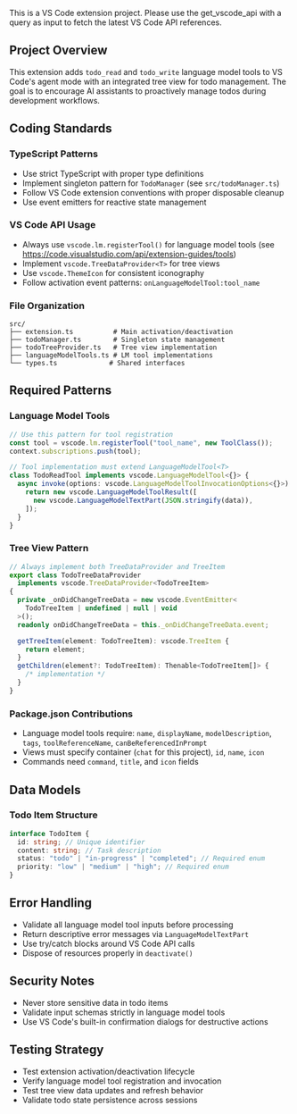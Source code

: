 <!-- Use this file to provide workspace-specific custom instructions to Copilot. For more details, visit https://code.visualstudio.com/docs/copilot/copilot-customization#_use-a-githubcopilotinstructionsmd-file -->

This is a VS Code extension project. Please use the get_vscode_api with a query as input to fetch the latest VS Code API references.

## Project Overview

This extension adds `todo_read` and `todo_write` language model tools to VS Code's agent mode with an integrated tree view for todo management. The goal is to encourage AI assistants to proactively manage todos during development workflows.

## Coding Standards

### TypeScript Patterns

- Use strict TypeScript with proper type definitions
- Implement singleton pattern for `TodoManager` (see `src/todoManager.ts`)
- Follow VS Code extension conventions with proper disposable cleanup
- Use event emitters for reactive state management

### VS Code API Usage

- Always use `vscode.lm.registerTool()` for language model tools (see https://code.visualstudio.com/api/extension-guides/tools)
- Implement `vscode.TreeDataProvider<T>` for tree views
- Use `vscode.ThemeIcon` for consistent iconography
- Follow activation event patterns: `onLanguageModelTool:tool_name`

### File Organization

```
src/
├── extension.ts          # Main activation/deactivation
├── todoManager.ts        # Singleton state management
├── todoTreeProvider.ts   # Tree view implementation
├── languageModelTools.ts # LM tool implementations
└── types.ts             # Shared interfaces
```

## Required Patterns

### Language Model Tools

```typescript
// Use this pattern for tool registration
const tool = vscode.lm.registerTool("tool_name", new ToolClass());
context.subscriptions.push(tool);

// Tool implementation must extend LanguageModelTool<T>
class TodoReadTool implements vscode.LanguageModelTool<{}> {
  async invoke(options: vscode.LanguageModelToolInvocationOptions<{}>) {
    return new vscode.LanguageModelToolResult([
      new vscode.LanguageModelTextPart(JSON.stringify(data)),
    ]);
  }
}
```

### Tree View Pattern

```typescript
// Always implement both TreeDataProvider and TreeItem
export class TodoTreeDataProvider
  implements vscode.TreeDataProvider<TodoTreeItem>
{
  private _onDidChangeTreeData = new vscode.EventEmitter<
    TodoTreeItem | undefined | null | void
  >();
  readonly onDidChangeTreeData = this._onDidChangeTreeData.event;

  getTreeItem(element: TodoTreeItem): vscode.TreeItem {
    return element;
  }
  getChildren(element?: TodoTreeItem): Thenable<TodoTreeItem[]> {
    /* implementation */
  }
}
```

### Package.json Contributions

- Language model tools require: `name`, `displayName`, `modelDescription`, `tags`, `toolReferenceName`, `canBeReferencedInPrompt`
- Views must specify container (`chat` for this project), `id`, `name`, `icon`
- Commands need `command`, `title`, and `icon` fields

## Data Models

### Todo Item Structure

```typescript
interface TodoItem {
  id: string; // Unique identifier
  content: string; // Task description
  status: "todo" | "in-progress" | "completed"; // Required enum
  priority: "low" | "medium" | "high"; // Required enum
}
```

## Error Handling

- Validate all language model tool inputs before processing
- Return descriptive error messages via `LanguageModelTextPart`
- Use try/catch blocks around VS Code API calls
- Dispose of resources properly in `deactivate()`

## Security Notes

- Never store sensitive data in todo items
- Validate input schemas strictly in language model tools
- Use VS Code's built-in confirmation dialogs for destructive actions

## Testing Strategy

- Test extension activation/deactivation lifecycle
- Verify language model tool registration and invocation
- Test tree view data updates and refresh behavior
- Validate todo state persistence across sessions
